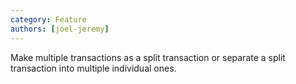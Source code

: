 ```yaml
---
category: Feature
authors: [joel-jeremy]
---
```


Make multiple transactions as a split transaction or separate a split transaction into multiple individual ones.
